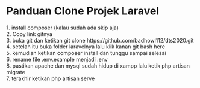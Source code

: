 <h1>Panduan Clone Projek Laravel</h1>
1. install composer (kalau sudah ada skip aja)<br/>
2. Copy link gitnya<br/>
3. buka git dan ketikan git clone https://github.com/badhowi112/dts2020.git<br/>
4. setelah itu buka folder laravelnya lalu klik kanan git bash here<br/>
5. kemudian ketikan composer install dan tunggu sampai selesai<br/>
6. rename file .env.example menjadi .env<br/>
8. pastikan apache dan mysql sudah hidup di xampp lalu ketik php artisan migrate<br/>
7. terakhir ketikan php artisan serve<br/>

